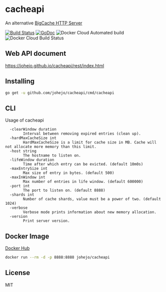 # cacheapi

An alternative [BigCache HTTP Server](https://github.com/allegro/bigcache/tree/master/server)

[![Build Status](https://travis-ci.com/johejo/cacheapi.svg?branch=master)](https://travis-ci.com/johejo/cacheapi)
[![GoDoc](https://godoc.org/github.com/johejo/cacheapi?status.svg)](https://godoc.org/github.com/johejo/cacheapi)
![Docker Cloud Automated build](https://img.shields.io/docker/cloud/automated/johejo/cacheapi.svg)
![Docker Cloud Build Status](https://img.shields.io/docker/cloud/build/johejo/cacheapi.svg)

## Web API document

https://johejo.github.io/cacheapi/rest/index.html

## Installing

```bash
go get -u github.com/johejo/cacheapi/cmd/cacheapi
```

## CLI

Usage of cacheapi

```
  -clearWindow duration
        Interval between removing expired entries (clean up).
  -hardMaxCacheSize int
        HardMaxCacheSize is a limit for cache size in MB. Cache will not allocate more memory than this limit.
  -host string
        The hostname to listen on.
  -lifeWindow duration
        Time after which entry can be evicted. (default 10m0s)
  -maxEntrySize int
        Max size of entry in bytes. (default 500)
  -maxInWindow int
        Max number of entries in life window. (default 600000)
  -port int
        The port to listen on. (default 8888)
  -shards int
        Number of cache shards, value must be a power of two. (default 1024)
  -verbose
        Verbose mode prints information about new memory allocation.
  -version
        Print server version.
```

## Docker Image

[Docker Hub](https://hub.docker.com/r/johejo/cacheapi)

```bash
docker run --rm -d -p 8888:8888 johejo/cacheapi
```

## License

MIT
